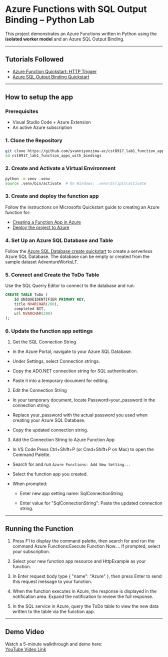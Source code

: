 # Azure Functions with SQL Output Binding – Python Lab

This project demonstrates an Azure Functions written in Python using the **isolated worker model** and an Azure SQL Output Binding.

---

## Tutorials Followed

- [Azure Function Quickstart: HTTP Trigger](https://learn.microsoft.com/en-us/azure/azure-functions/create-first-function-vs-code-csharp)
- [Azure SQL Output Binding Quickstart](https://learn.microsoft.com/en-us/azure/azure-functions/functions-add-output-binding-azure-sql-vs-code?pivots=programming-language-python)

---

## How to setup the app

### Prerequisites

- Visual Studio Code + Azure Extension
- An active Azure subscription

### 1. **Clone the Repository**
```bash
git clone https://github.com/yvanniyonzima-ac/cst8917_lab1_function_apps_with_bindings.git
cd cst8917_lab1_function_apps_with_bindings
```

### 2. **Create and Activate a Virtual Environment**
```bash
python -m venv .venv
source .venv/bin/activate  # On Windows: .venv\Scripts\activate
```

### 3. **Create and deploy the function app**

Follow the instructions on Microsofts Quickstart guide to creating an Azure function for:

- [Creating a Function App in Azure](https://learn.microsoft.com/en-us/azure/azure-functions/create-first-function-vs-code-csharp#publish-the-project-to-azure)
- [Deploy the project to Azure](https://learn.microsoft.com/en-us/azure/azure-functions/create-first-function-vs-code-csharp#deploy-the-project-to-azure)

### 4. **Set Up an Azure SQL Database and Table**

Follow the [Azure SQL Database create quickstart](https://learn.microsoft.com/en-us/azure/azure-sql/database/single-database-create-quickstart) to create a serverless Azure SQL Database. The database can be empty or created from the sample dataset AdventureWorksLT.

### 5. **Connect and Create the ToDo Table**

Use the SQL Querry Editor to connect to the database and run:

```sql
CREATE TABLE ToDo (
    Id UNIQUEIDENTIFIER PRIMARY KEY,
    title NVARCHAR(200),
    completed BIT,
    url NVARCHAR(200)
);
```
### 6. **Update the function app settings**

1. Get the SQL Connection String

- In the Azure Portal, navigate to your Azure SQL Database.

- Under Settings, select Connection strings.

- Copy the ADO.NET connection string for SQL authentication.

- Paste it into a temporary document for editing.

2. Edit the Connection String

- In your temporary document, locate Password=your_password in the connection string.

- Replace your_password with the actual password you used when creating your Azure SQL Database.

- Copy the updated connection string.

3. Add the Connection String to Azure Function App

-  In VS Code Press Ctrl+Shift+P (or Cmd+Shift+P on Mac) to open the Command Palette.

- Search for and run ```Azure Functions: Add New Setting...```

- Select the function app you created.

- When prompted:

  - Enter new app setting name: SqlConnectionString

  - Enter value for "SqlConnectionString": Paste the updated connection string.

---

## Running the Function

1. Press F1 to display the command palette, then search for and run the command Azure Functions:Execute Function Now.... If prompted, select your subscription.

2. Select your new function app resource and HttpExample as your function.

3. In Enter request body type { "name": "Azure" }, then press Enter to send this request message to your function.

4. When the function executes in Azure, the response is displayed in the notification area. Expand the notification to review the full response.

5. In the SQL service in Azure, query the ToDo table to view the new data written to the table via the function app.

---

## Demo Video

Watch a 5-minute walkthrough and demo here:  
[YouTube Video Link](https://youtu.be/Lv57jBgW7uY)

